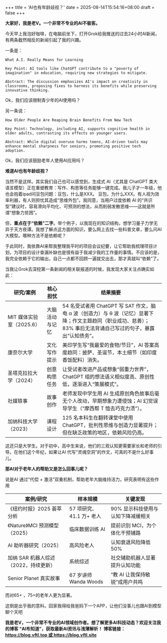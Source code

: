 +++
title = 'AI也有年龄歧视？'
date = 2025-08-14T15:54:16+08:00
draft = false
+++

**大家好，我是老V。一个非常不专业的AI不极客。**

今天早上我泡好咖啡，在电脑前坐下，打开Grok给我推送的过去24小时AI新闻，有两条截然相反的新闻引起了我的兴趣。

一条是：

```
What A.I. Really Means for Learning

Key Point: AI tools like ChatGPT contribute to a "poverty of imagination" in education, requiring new strategies to mitigate.

Abstract: The discussion emphasizes AI's impact on creativity in classrooms, proposing fixes to harness its benefits while preserving innovative thinking.
```

Ok，我们应该限制青少年的AI使用吗？

另一条说：
```
How Older People Are Reaping Brain Benefits From New Tech

Key Point: Technology, including AI, supports cognitive health in older adults, contrasting its effects on younger users.

Abstract: While digital overuse harms teens, AI-driven tools may enhance mental sharpness for seniors, promoting positive tech adoption.
```

Ok，我们应该鼓励老年人使用AI应用吗？

**难道AI也有年龄歧视？**

当然不是这样。其实我们自己也可以感觉到，生成式 AI（尤其是 ChatGPT 类大语言模型）正在重塑教育：写作、构思等任务能够一键完成。我儿子才一年级，他也会抱着ipad问豆包问题：豆包，什么是XXX。 豆包，为什么XXX。有人视为效率利器，有人则担忧其造成“思维外包”。我同意，当用户过度依赖 AI 的“共识型”建议时，容易滑向平均化、可预测的想法，从而削弱发散思维——这就是所谓“想象力贫困”。

但，**重点在于“依赖”二字**。举个例子，以我现在的知识结构，想学习量子力学无异于天方夜谭。我想了解点这方面的知识，要么网上去找一些科普文章，要么问AI大模型。哪种方法不是依赖呢？

于此同时，我依靠AI来帮我整理我平时的项目会议纪要，让它帮助我梳理项目计划，为项目的设计查漏补缺也是很有益于我减少我的工作量的事情。不应该的是，我完全依赖于它的输出，自己一点都不回顾一遍就交出去，那才真就叫“依赖”了。

当我让Grok去深挖第一条新闻的相关联报道的时候，我发现大家关注点确实如此：

| 研究/案例             | 核心担忧    | 结果摘要                                                                                            |
| ----------------- | ------- | ----------------------------------------------------------------------------------------------- |
| MIT 媒体实验室（2025.6） | 大脑活动与记忆 | 54 名受试者用 ChatGPT 写 SAT 作文，脑电 α 波（创造力）与 θ 波（记忆）显著下降；作文主题趋同（职业成功、慈善）；83% 事后无法背诵自己写过的句子，暴露出“认知债务”。 |
| 康奈尔大学             | 文化写作提示  | 美印学生写“我最爱的食物/节日”，AI 答案高度趋同：披萨、圣诞节，本土细节（如印度香饭配料）消失。                                              |
| 圣塔克拉拉大学（2024）     | 创意构思任务  | 让受试者改进产品或想象“弱重力世界”，ChatGPT 组的想法语义相似度高、原创性低，逐渐进入“策展模式”。                                          |
| 社媒轶事              | 故事创作    | 老师发现中学生用 AI 生成原创角色故事后毫无个人改动，早期想象力遭侵蚀；AI 幻觉误导学生（“摩西帮 T 恤去巧克力渍”）。                                 |
| 加纳科技大学（2023）      | 课程设计    | 125 名本科生在翻转课堂中使用 ChatGPT，批判性思维与创造力显著提升；但在缺乏政策的地区，依赖风险仍高。                                        |

这还只是大学生。对于初中，高中生来说，他们的三观认知更需要家长和老师的引导。在他们这个年纪，如果让AI 代写“灵魂空洞”的作文，可真的不是什么好事儿。

**那AI对于老年人的帮助又是怎么回事儿呢？**

说是AI 通过“代偿 + 激活”双重机制，帮助老年大脑维持活力。研究表明有这些作用

| 案例/研究                   | 样本规模               | 关键发现                |
| ----------------------- | ------------------ | ------------------- |
| 《纽约时报》2025 荟萃分析         | 57 项研究、41.1 万+ 老人  | 90% 显示科技使用与认知下降减缓相关 |
| 《Nature》MCI 预测模型（2025）  | 临床数据训练 AI          | 提前识别 MCI，为个体化干预铺路   |
| AI 助听器研究（2025）          | 高风险老人              | 认知衰退风险降低 50%        |
| 加纳 SAR 机器人综述（2022，持续更新） | 系统综述               | 社交辅助机器人显著提升认知功能     |
| Senior Planet 真实故事      | 67 岁讲师 Wanda Woods | “教 AI 让我保持敏锐”成用户共鸣  |



而对65+ ，75+的老年人更为显著。

这倒是出乎我的意料。回家我得给我爸妈下一个APP，让他们没事儿也跟AI到模型聊个天吧

**我是老V，一个非常不专业的AI领域创作者。想了解更多AI科技动态？欢迎关注我的博客 “AI布知道”，获取最新AI资讯与浅薄解析！ 博客链接：https://blog.vftl.top 或 https://blog.vftl.site**
